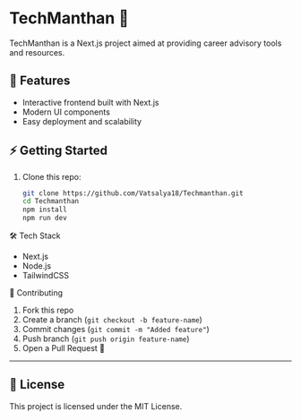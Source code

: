 # TechManthan 🚀

TechManthan is a Next.js project aimed at providing career advisory tools and resources.

## 📂 Features
- Interactive frontend built with Next.js
- Modern UI components
- Easy deployment and scalability

## ⚡ Getting Started

1. Clone this repo:
   ```bash
   git clone https://github.com/Vatsalya18/Techmanthan.git
   cd Techmanthan
   npm install
   npm run dev
   ```
🛠 Tech Stack
- Next.js  
- Node.js  
- TailwindCSS

🤝 Contributing
1. Fork this repo  
2. Create a branch (`git checkout -b feature-name`)  
3. Commit changes (`git commit -m "Added feature"`)  
4. Push branch (`git push origin feature-name`)  
5. Open a Pull Request 🎉

---

## 📜 License
This project is licensed under the MIT License.
